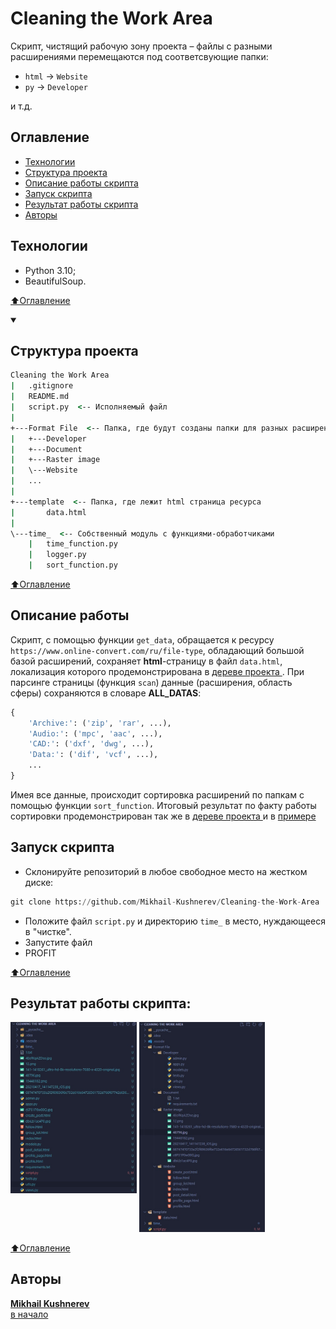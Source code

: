 # Cleaning the Work Area

Скрипт, чистящий рабочую зону проекта – файлы с разными расширениями перемещаются под соответсвующие папки:  
- `html` -> `Website`
- `py` -> `Developer`  

и т.д.

## Оглавление

- [Технологии](#технологии)
- <a href="#t1"> Структура проекта </a>
- [Описание работы скрипта](#описание-работы)
- [Запуск скрипта](#запуск-скрипта)
- <a href="#t2"> Результат работы скрипта </a>
- [Авторы](#авторы)

## Технологии

- Python 3.10;
- BeautifulSoup.

[⬆️Оглавление](#оглавление)

<details open>
  <summary>
      <h2 id="t1"> Структура проекта </h2>
  </summary>

```cmd
Cleaning the Work Area
|   .gitignore
|   README.md
|   script.py  <-- Исполняемый файл
|
+---Format File  <-- Папка, где будут созданы папки для разных расширений
|   +---Developer
|   +---Document
|   +---Raster image
|   \---Website
|   ...
|
+---template  <-- Папка, где лежит html страница ресурса
|       data.html
|
\---time_  <-- Собственный модуль с функциями-обработчиками
    |   time_function.py
    |   logger.py
    |   sort_function.py
```

</details>

[⬆️Оглавление](#оглавление)

## Описание работы

Скрипт, с помощью функции `get_data`, обращается к ресурсу `https://www.online-convert.com/ru/file-type`, обладающий большой базой расширений, сохраняет
**html**-страницу в файл `data.html`, локализация которого продемонстрирована в  <a href="#t1"> дереве проекта </a>. При парсинге страницы (функция `scan`) данные (расширения, область сферы) сохраняются в словаре **ALL_DATAS**:

```py
{
    'Archive:': ('zip', 'rar', ...),
    'Audio:': ('mpc', 'aac', ...),
    'CAD:': ('dxf', 'dwg', ...),
    'Data:': ('dif', 'vcf', ...),
    ...
}
```

Имея все данные, происходит сортировка расширений по папкам с помощью функции `sort_function`. Итоговый результат по факту работы сортировки продемонстрирован так же в <a href="#t1"> дереве проекта </a> и в <a href="#t2"> примере </a>

## Запуск скрипта

- Склонируйте репозиторий в любое свободное место на жестком диске:

```py
git clone https://github.com/Mikhail-Kushnerev/Cleaning-the-Work-Area
```

- Положите файл `script.py` и директорию `time_` в место, нуждающееся в "чистке".
- Запустите файл
- PROFIT

[⬆️Оглавление](#оглавление)

<h2 id="t2"> Результат работы скрипта:  </h2>

<img
  align="top"
  alt="before"
  width="40%"
  src="https://github.com/Mikhail-Kushnerev/image/blob/main/Cleaning/before.jpg">
<img
  alt="after"
  width="40%"
  src="https://github.com/Mikhail-Kushnerev/image/blob/main/Cleaning/after.jpg">

[⬆️Оглавление](#оглавление)

## Авторы

[**Mikhail Kushnerev**](https://github.com/Mikhail-Kushnerev)  
[в начало](#cleaning-the-work-area)
